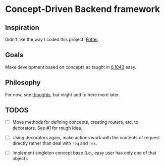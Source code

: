 # Concept-Driven Backend framework

## Inspiration
Didn't like the way I coded this project: [Fritter](https://github.com/BarishNamazov/fritter).

## Goals
Make development based on concepts as taught in [6.1040](https://61040-fa22.github.io/schedule) easy.

## Philosophy
For now, see [thoughts](https://github.com/BarishNamazov/conception/blob/main/thoughts.md), but might add to here more later.

## TODOS
- [ ] Move methods for defining concepts, creating routers, etc. to decorators. See [#1](https://github.com/BarishNamazov/conception/pull/1) for rough idea.

- [ ] Using decorators again, make actions work with the contents of request directly rather than deal with `req` and `res`.

- [ ] Implement singleton concept base (i.e., easy user has only one of that object).